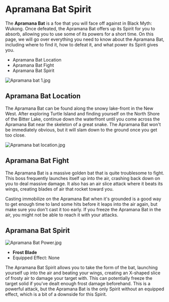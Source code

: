 # Apramana Bat Spirit

The **Apramana Bat** is a foe that you will face off against in Black Myth: Wukong. Once defeated, the Apramana Bat offers up its Spirit for you to absorb, allowing you to use some of its powers for a short time. On this page, we will go over everything you need to know about the Apramana Bat, including where to find it, how to defeat it, and what power its Spirit gives you. 

  * Apramana Bat Location
* Apramana Bat Fight
* Apramana Bat Spirit

![Apramana bat 1.jpg](https://oyster.ignimgs.com/mediawiki/apis.ign.com/black-myth-wukong/b/b3/Apramana_bat_1.jpg)

## Apramana Bat Location

The Apramana Bat can be found along the snowy lake-front in the New West. After exploring Turtle Island and finding yourself on the North Shore of the Bitter Lake, continue down the waterfront until you come across the Apramana Bat near the skeleton of a great snake. The Apramana Bat won't be immediately obvious, but it will slam down to the ground once you get too close. 

![Apramana bat location.jpg](https://oyster.ignimgs.com/mediawiki/apis.ign.com/black-myth-wukong/d/d8/Apramana_bat_location.jpg)

## Apramana Bat Fight

The Apramana Bat is a massive golden bat that is quite troublesome to fight. This boss frequently launches itself up into the air, crashing back down on you to deal massive damage. It also has an air slice attack where it beats its wings, creating blades of air that rocket toward you. 

Casting immobilize on the Apramana Bat when it's grounded is a good way to get enough time to land some hits before it leaps into the air again, but make sure you don't cast it too early. If you freeze the Apramana Bat in the air, you might not be able to reach it with your attacks. 

## Apramana Bat Spirit

![Apramana Bat Power.jpg](https://oyster.ignimgs.com/mediawiki/apis.ign.com/black-myth-wukong/9/9f/Apramana_Bat_Power.jpg)

  * **Frost Blade**
  * Equipped Effect: None

The Apramana Bat Spirit allows you to take the form of the bat, launching yourself up into the air and beating your wings, creating an X-shaped slice of frosty air to damage your target with. This can potentially freeze the target solid if you've dealt enough frost damage beforehand. This is a powerful attack, but the Apramana Bat is the only Spirit without an equipped effect, which is a bit of a downside for this Spirit.
